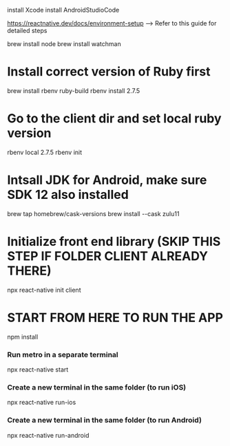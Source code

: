 install Xcode
install AndroidStudioCode

https://reactnative.dev/docs/environment-setup --> Refer to this guide for detailed steps

brew install node 
brew install watchman

# Install correct version of Ruby first
brew install rbenv ruby-build
rbenv install 2.7.5

# Go to the client dir and set local ruby version
rbenv local 2.7.5
rbenv init

# Intsall JDK for Android, make sure SDK 12 also installed
brew tap homebrew/cask-versions
brew install --cask zulu11

# Initialize front end library (SKIP THIS STEP IF FOLDER CLIENT ALREADY THERE)
npx react-native init client

# START FROM HERE TO RUN THE APP
npm install
### Run metro in a separate terminal
npx react-native start

### Create a new terminal in the same folder (to run iOS)
npx react-native run-ios

### Create a new terminal in the same folder (to run Android)
npx react-native run-android

